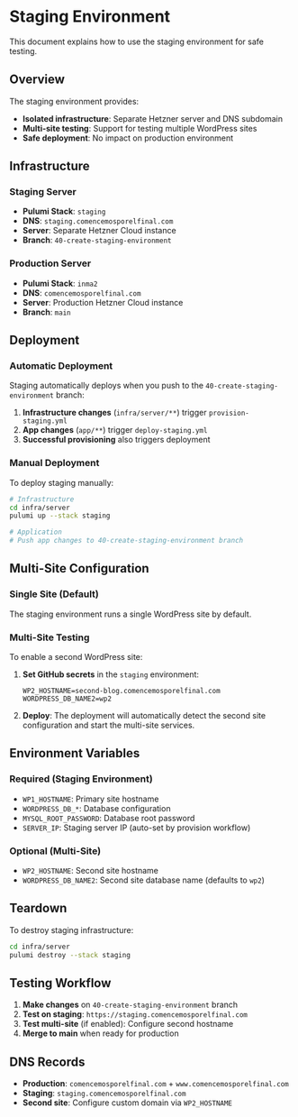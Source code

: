# Staging Environment

This document explains how to use the staging environment for safe testing.

## Overview

The staging environment provides:
- **Isolated infrastructure**: Separate Hetzner server and DNS subdomain
- **Multi-site testing**: Support for testing multiple WordPress sites
- **Safe deployment**: No impact on production environment

## Infrastructure

### Staging Server
- **Pulumi Stack**: `staging`
- **DNS**: `staging.comencemosporelfinal.com`
- **Server**: Separate Hetzner Cloud instance
- **Branch**: `40-create-staging-environment`

### Production Server
- **Pulumi Stack**: `inma2`
- **DNS**: `comencemosporelfinal.com`
- **Server**: Production Hetzner Cloud instance
- **Branch**: `main`

## Deployment

### Automatic Deployment
Staging automatically deploys when you push to the `40-create-staging-environment` branch:

1. **Infrastructure changes** (`infra/server/**`) trigger `provision-staging.yml`
2. **App changes** (`app/**`) trigger `deploy-staging.yml`
3. **Successful provisioning** also triggers deployment

### Manual Deployment
To deploy staging manually:

```bash
# Infrastructure
cd infra/server
pulumi up --stack staging

# Application
# Push app changes to 40-create-staging-environment branch
```

## Multi-Site Configuration

### Single Site (Default)
The staging environment runs a single WordPress site by default.

### Multi-Site Testing
To enable a second WordPress site:

1. **Set GitHub secrets** in the `staging` environment:
   ```
   WP2_HOSTNAME=second-blog.comencemosporelfinal.com
   WORDPRESS_DB_NAME2=wp2
   ```

2. **Deploy**: The deployment will automatically detect the second site configuration and start the multi-site services.

## Environment Variables

### Required (Staging Environment)
- `WP1_HOSTNAME`: Primary site hostname
- `WORDPRESS_DB_*`: Database configuration
- `MYSQL_ROOT_PASSWORD`: Database root password
- `SERVER_IP`: Staging server IP (auto-set by provision workflow)

### Optional (Multi-Site)
- `WP2_HOSTNAME`: Second site hostname
- `WORDPRESS_DB_NAME2`: Second site database name (defaults to `wp2`)

## Teardown

To destroy staging infrastructure:

```bash
cd infra/server
pulumi destroy --stack staging
```

## Testing Workflow

1. **Make changes** on `40-create-staging-environment` branch
2. **Test on staging**: `https://staging.comencemosporelfinal.com`
3. **Test multi-site** (if enabled): Configure second hostname
4. **Merge to main** when ready for production

## DNS Records

- **Production**: `comencemosporelfinal.com` + `www.comencemosporelfinal.com`
- **Staging**: `staging.comencemosporelfinal.com`
- **Second site**: Configure custom domain via `WP2_HOSTNAME`
